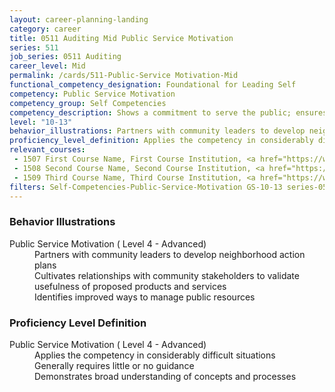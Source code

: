 ```yaml
---
layout: career-planning-landing
category: career
title: 0511 Auditing Mid Public Service Motivation
series: 511
job_series: 0511 Auditing
career_level: Mid
permalink: /cards/511-Public-Service Motivation-Mid
functional_competency_designation: Foundational for Leading Self
competency: Public Service Motivation
competency_group: Self Competencies
competency_description: Shows a commitment to serve the public; ensures that actions meet public needs; aligns organizational objectives and practices with public interests
level: "10-13"
behavior_illustrations: Partners with community leaders to develop neighborhood action plans ? Cultivates relationships with community stakeholders to validate usefulness of proposed products and services ? Identifies improved ways to manage public resources
proficiency_level_definition: Applies the competency in considerably difficult situations ? Generally requires little or no guidance ? Demonstrates broad understanding of concepts and processes
relevant_courses: 
 - 1507 First Course Name, First Course Institution, <a href="https://www.cfo.gov">www.cfo.gov</a>
 - 1508 Second Course Name, Second Course Institution, <a href="https://www.cfo.gov">www.cfo.gov</a>
 - 1509 Third Course Name, Third Course Institution, <a href="https://www.cfo.gov">www.cfo.gov</a>
filters: Self-Competencies-Public-Service-Motivation GS-10-13 series-0511
---
```


<div class="desktop:grid-col-6 margin-y-205">
  <div class="border-top-05 bg-white padding-2 shadow-5 height-full members-hover border-1px border-gray-30 border-top-orange radius-lg">
    <h3>Behavior Illustrations</h3>
    <dl class="text-base"><dt>Public Service Motivation ( Level 4 - Advanced)</dt><dd>Partners with community leaders to develop neighborhood action plans </dd><dd> Cultivates relationships with community stakeholders to validate usefulness of proposed products and services </dd><dd> Identifies improved ways to manage public resources</dd></dl>
  </div>
</div>
<div class="desktop:grid-col-6 margin-y-205">
  <div class="border-top-05 bg-white padding-2 shadow-5 height-full members-hover border-1px border-gray-30 border-top-orange radius-lg">
    <h3>Proficiency Level Definition</h3>
    <dl class="text-base"><dt>Public Service Motivation ( Level 4 - Advanced)</dt><dd>Applies the competency in considerably difficult situations </dd><dd> Generally requires little or no guidance </dd><dd> Demonstrates broad understanding of concepts and processes</dd></dl>
  </div>
</div>